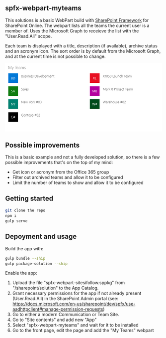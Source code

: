 ## spfx-webpart-myteams

This solutions is a basic WebPart build with [SharePoint Framework](https://docs.microsoft.com/en-us/sharepoint/dev/spfx/sharepoint-framework-overview) for SharePoint Online. The webpart lists all the teams the current user is a member of. Uses the Microsoft Graph to receieve the list with the "User.Read.All" scope.

Each team is displayed with a title, description (if available), archive status and an acronym icon. The sort order is by default from the Microsoft Graph, and at the current time is not possible to change.

![Example showing the "My Teams" webpart](./assets/example.png)

## Possible improvements

This is a basic example and not a fully developed solution, so there is a few possible improvements that's on the top of my mind:

* Get icon or acronym from the Office 365 group
* Filter out archived teams and allow it to be configured
* Limit the number of teams to show and allow it to be configured

## Getting started

```bash
git clone the repo
npm i
gulp serve
```

## Depoyment and usage

Build the app with:

```bash
gulp bundle --ship
gulp package-solution --ship
```

Enable the app:

1. Upload the file "spfx-webpart-sitesifollow.sppkg" from  "/sharepoint/solution" to the App Catalog.
2. Grant necessary permissions for the app if not already present (User.Read.All) in the SharePoint Admin portal (see: https://docs.microsoft.com/en-us/sharepoint/dev/spfx/use-aadhttpclient#manage-permission-requests)
2. Go to either a modern Communication or Team Site.
3. Go to "Site contents" and add new "App"
4. Select "spfx-webpart-myteams" and wait for it to be installed
5. Go to the front page, edit the page and add the "My Teams" webpart